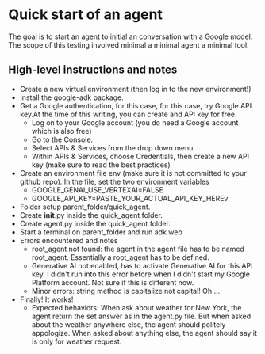 # Quick start of an agent

The goal is to start an agent to initial an conversation with a Google model. The scope of this testing involved minimal a minimal agent a minimal tool.

## High-level instructions and notes
- Create a new virtual environment (then log in to the new environment!)
- Install the google-adk package.
- Get a Google authentication, for this case, for this case, try Google API key.At the time of this writing, you can create and API key for free. 
    - Log on to your Google account (you do need a Google account which is also free)
    - Go to the Console.
    - Select APIs & Services from the drop down menu.
    - Within APIs & Services, choose Credentials, then create a new API key (make sure to read the best practices)
- Create an environment file env (make sure it is not committed to your github repo). In the file, set the two environment variables
    - GOOGLE_GENAI_USE_VERTEXAI=FALSE
    - GOOGLE_API_KEY=PASTE_YOUR_ACTUAL_API_KEY_HEREv
- Folder setup parent_folder/quick_agent. 
- Create __init__.py inside the quick_agent folder.
- Create agent.py inside the quick_agent folder.
- Start a terminal on parent_folder and run adk web
- Errors encountered and notes
    - root_agent not found: the agent in the agent file has to be named root_agent. Essentially a root_agent has to be defined.
    - Generative AI not enabled, has to activate Generative AI for this API key. I didn't run into this error before when I didn't start my Google Platform account. Not sure if this is different now.
    - Minor errors: string method is capitalize not capital! Oh ...
- Finally! It works!
    - Expected behaviors: When ask about weather for New York, the agent return the set answer as in the agent.py file. But when asked about the weather anywhere else, the agent should politely appologize. When asked about anything else, the agent should say it is only for weather request.
